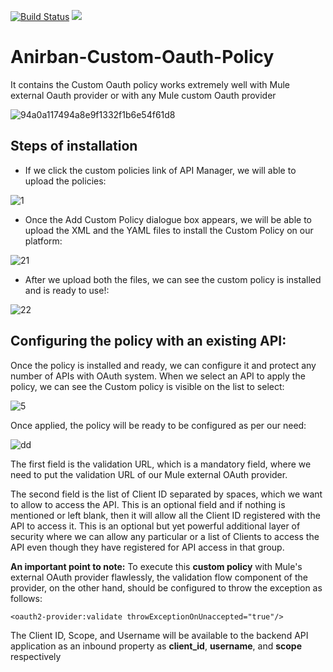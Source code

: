 [![Build Status](https://semaphoreapp.com/api/v1/projects/d4cca506-99be-44d2-b19e-176f36ec8cf1/128505/shields_badge.svg)](https://semaphoreapp.com/boennemann/badges)
[![](https://images.microbadger.com/badges/version/anir37/anirban-mule.svg)](https://microbadger.com/images/anir37/anirban-mule "Get your own version badge on microbadger.com")
# Anirban-Custom-Oauth-Policy
It contains the Custom Oauth policy works extremely well with Mule external Oauth provider or with any Mule custom Oauth provider

![94a0a117494a8e9f1332f1b6e54f61d8](https://user-images.githubusercontent.com/1582548/30781889-3b15342e-a145-11e7-99a6-f574388789e4.jpeg)

## Steps of installation

* If we click the custom policies link of API Manager, we will able to upload the policies:

![1](https://user-images.githubusercontent.com/1582548/37570420-8e6e71a8-2b15-11e8-8864-acb2b4f76bb7.png)

* Once the Add Custom Policy dialogue box appears, we will be able to upload the XML and the YAML files to install the Custom Policy on our platform:

![21](https://user-images.githubusercontent.com/1582548/37570528-dcf75ce4-2b16-11e8-826b-e6a3fb6932de.png)

* After we upload both the files, we can see the custom policy is installed and is ready to use!:

![22](https://user-images.githubusercontent.com/1582548/37570521-bff7d83a-2b16-11e8-870d-1e3c9cec2a8a.png)


## Configuring the policy with an existing API:

Once the policy is installed and ready, we can configure it and protect any number of APIs with OAuth system. When we select an API to apply the policy, we can see the Custom policy is visible on the list to select:

![5](https://user-images.githubusercontent.com/1582548/37570543-1e8c3d5a-2b17-11e8-8880-016e03275498.png)

Once applied, the policy will be ready to be configured as per our need:

![dd](https://user-images.githubusercontent.com/1582548/37570556-5213a76c-2b17-11e8-8bd9-0c8355642726.png)

The first field is the validation URL, which is a mandatory field, where we need to put the validation URL of our Mule external OAuth provider.

The second field is the list of Client ID separated by spaces, which we want to allow to access the API. This is an optional field and if nothing is mentioned or left blank, then it will allow all the Client ID registered with the API to access it. This is an optional but yet powerful additional layer of security where we can allow any particular or a list of Clients to access the API even though they have registered for API access in that group.

**An important point to note:**
To execute this **custom policy** with Mule's external OAuth provider flawlessly, the validation flow component of the provider, on the other hand, should be configured to throw the exception as follows:

`<oauth2-provider:validate throwExceptionOnUnaccepted="true"/>`

The Client ID, Scope, and Username will be available to the backend API application as an inbound property as **client_id**, **username**, and **scope** respectively
